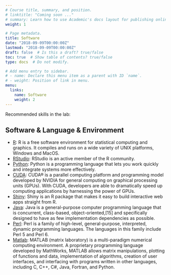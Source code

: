 ```yaml
---
# Course title, summary, and position.
# linktitle: "Coming soon ..."
# summary: Learn how to use Academic's docs layout for publishing online courses, software documentation, and tutorials.
weight: 1

# Page metadata.
title: Software
date: "2018-09-09T00:00:00Z"
lastmod: "2018-09-09T00:00:00Z"
draft: false  # Is this a draft? true/false
toc: true  # Show table of contents? true/false
type: docs  # Do not modify.

# Add menu entry to sidebar.
# - name: Declare this menu item as a parent with ID `name`.
# - weight: Position of link in menu.
menu:
  links:
    name: Software
    weight: 2
---
```


Recommended skills in the lab:
## **Software & Language & Environment**

*   [R](https://www.r-project.org/): R is a free software environment for statistical computing and graphics. It compiles and runs on a wide variety of UNIX platforms, Windows and MacOS.
*   [RStudio](https://www.rstudio.com/): RStudio is an active member of the R community.
*   [Python](https://www.python.org/): Python is a programming language that lets you work quickly and integrate systems more effectively.
*   [CUDA](https://developer.nvidia.com/cuda-zone): CUDA® is a parallel computing platform and programming model developed by NVIDIA for general computing on graphical processing units (GPUs). With CUDA, developers are able to dramatically speed up computing applications by harnessing the power of GPUs.
*   [Shiny](http://shiny.rstudio.com/): Shiny is an R package that makes it easy to build interactive web apps straight from R. 
*   [Java](http://www.java.com): Java is a general-purpose computer programming language that is concurrent, class-based, object-oriented,\[15\] and specifically designed to have as few implementation dependencies as possible. 
*   [Perl](http://www.perl.org/): Perl is a family of high-level, general-purpose, interpreted, dynamic programming languages. The languages in this family include Perl 5 and Perl 6.
*   [Matlab](https://cn.mathworks.com/products/matlab.html): MATLAB (matrix laboratory) is a multi-paradigm numerical computing environment. A proprietary programming language developed by MathWorks, MATLAB allows matrix manipulations, plotting of functions and data, implementation of algorithms, creation of user interfaces, and interfacing with programs written in other languages, including C, C++, C#, Java, Fortran, and Python.
